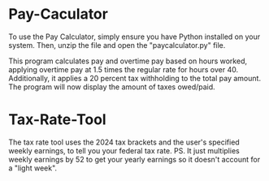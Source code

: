 # Pay-Caculator
To use the Pay Calculator, simply ensure you have Python installed on your system. Then, unzip the file and open the "paycalculator.py" file.

This program calculates pay and overtime pay based on hours worked, applying overtime pay at 1.5 times the regular rate for hours over 40. Additionally, it applies a 20 percent tax withholding to the total pay amount. The program will now display the amount of taxes owed/paid. 

# Tax-Rate-Tool
The tax rate tool uses the 2024 tax brackets and the user's specified weekly earnings, to tell you your federal tax rate. PS. It just multiplies weekly earnings by 52 to get your yearly earnings so it doesn't account for a "light week".
